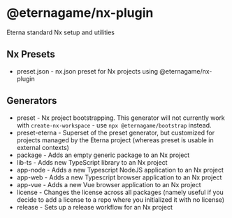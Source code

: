 # @eternagame/nx-plugin

Eterna standard Nx setup and utilities

## Nx Presets
- preset.json - nx.json preset for Nx projects using @eternagame/nx-plugin

## Generators

- preset - Nx project bootstrapping. This generator will not currently work with `create-nx-workspace` -
  use `npx @eternagame/bootstrap` instead.
- preset-eterna - Superset of the preset generator, but customized for projects managed by the Eterna project
  (whereas preset is usable in external contexts)
- package - Adds an empty generic package to an Nx project
- lib-ts - Adds new TypeScript library to an Nx project
- app-node - Adds a new Typescript NodeJS application to an Nx project
- app-web - Adds a new Typescript browser application to an Nx project
- app-vue - Adds a new Vue browser application to an Nx project
- license - Changes the license across all packages (namely useful if you decide to add a license to a
  repo where you initialized it with no license)
- release - Sets up a release workflow for an Nx project
